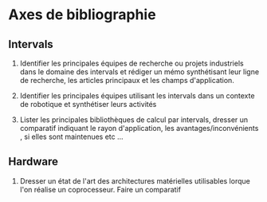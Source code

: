 # Axes de bibliographie

## Intervals

1. Identifier les principales équipes de recherche ou projets industriels dans le domaine des intervals et rédiger un mémo synthétisant leur ligne de recherche, les articles principaux et les champs d'application.

2. Identifier les principales équipes utilisant les intervals dans un contexte de robotique et synthétiser leurs activités

3. Lister les principales bibliothèques  de calcul par intervals, dresser un comparatif indiquant le rayon d'application, les avantages/inconvénients , si elles sont maintenues etc ...

## Hardware

1. Dresser un état de l'art des architectures matérielles utilisables lorque l'on réalise un coprocesseur.  Faire un comparatif